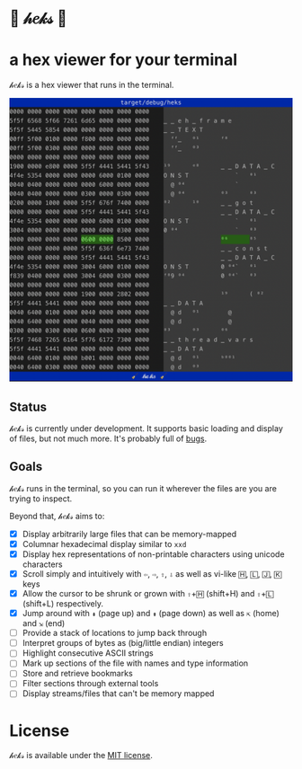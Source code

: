 # 🧹 𝒽𝑒𝓀𝓈 🧹
# a hex viewer for your terminal

𝒽𝑒𝓀𝓈 is a hex viewer that runs in the terminal.

![heks screenshot](doc/heks-in-heks.png)

## Status

𝒽𝑒𝓀𝓈 is currently under development. It supports basic loading and display
of files, but not much more. It's probably full of [bugs](https://github.com/sdutoit/heks/issues).

## Goals

𝒽𝑒𝓀𝓈 runs in the terminal, so you can run it wherever the files are you are
trying to inspect.

Beyond that, 𝒽𝑒𝓀𝓈 aims to:

- [x] Display arbitrarily large files that can be memory-mapped
- [x] Columnar hexadecimal display similar to `xxd`
- [x] Display hex representations of non-printable characters using unicode
  characters
- [x] Scroll simply and intuitively with `⇦`, `⇨`, `⇧`, `⇩` as well as vi-like
  `🄷`, `🄻`, `🄹`, `🄺` keys
- [x] Allow the cursor to be shrunk or grown with `⇧`+`🄷` (shift+H) and
      `⇧`+`🄻` (shift+L) respectively.
- [x] Jump around with `⇞` (page up) and `⇟` (page down) as well as `⇱` (home)
  and `⇲` (end)
- [ ] Provide a stack of locations to jump back through
- [ ] Interpret groups of bytes as (big/little endian) integers
- [ ] Highlight consecutive ASCII strings
- [ ] Mark up sections of the file with names and type information
- [ ] Store and retrieve bookmarks
- [ ] Filter sections through external tools
- [ ] Display streams/files that can't be memory mapped

# License

𝒽𝑒𝓀𝓈 is available under the [MIT license](LICENSE).
